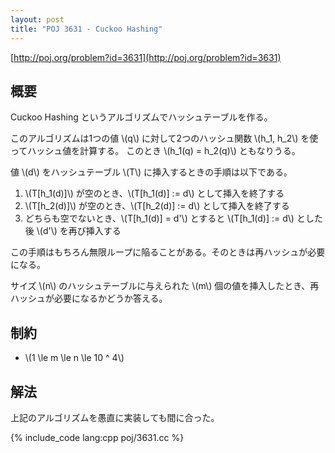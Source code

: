 ```yaml
---
layout: post
title: "POJ 3631 - Cuckoo Hashing"
---
```

[http://poj.org/problem?id=3631](http://poj.org/problem?id=3631)

## 概要
Cuckoo Hashing というアルゴリズムでハッシュテーブルを作る。

このアルゴリズムは1つの値 \\(q\\) に対して2つのハッシュ関数 \\(h\_1, h\_2\\) を使ってハッシュ値を計算する。
このとき \\(h\_1(q) = h\_2(q)\\) ともなりうる。

値 \\(d\\) をハッシュテーブル \\(T\\) に挿入するときの手順は以下である。

1. \\(T[h\_1(d)]\\) が空のとき、\\(T[h\_1(d)] := d\\) として挿入を終了する
2. \\(T[h\_2(d)]\\) が空のとき、\\(T[h\_2(d)] := d\\) として挿入を終了する
3. どちらも空でないとき、\\(T[h\_1(d)] = d'\\) とすると \\(T[h\_1(d)] := d\\) とした後 \\(d'\\) を再び挿入する

この手順はもちろん無限ループに陥ることがある。そのときは再ハッシュが必要になる。

サイズ \\(n\\) のハッシュテーブルに与えられた \\(m\\) 個の値を挿入したとき、再ハッシュが必要になるかどうか答える。

## 制約
- \\(1 \\le m \\le n \\le 10 ^ 4\\)

## 解法
上記のアルゴリズムを愚直に実装しても間に合った。

{% include_code lang:cpp poj/3631.cc %}
